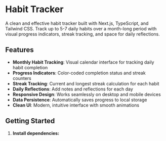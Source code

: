 # Habit Tracker

A clean and effective habit tracker built with Next.js, TypeScript, and Tailwind CSS. Track up to 5-7 daily habits over a month-long period with visual progress indicators, streak tracking, and space for daily reflections.

## Features

- **Monthly Habit Tracking**: Visual calendar interface for tracking daily habit completion
- **Progress Indicators**: Color-coded completion status and streak counters
- **Streak Tracking**: Current and longest streak calculation for each habit
- **Daily Reflections**: Add notes and reflections for each day
- **Responsive Design**: Works seamlessly on desktop and mobile devices
- **Data Persistence**: Automatically saves progress to local storage
- **Clean UI**: Modern, intuitive interface with smooth animations

## Getting Started

1. **Install dependencies:**